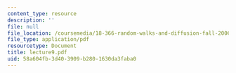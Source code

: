 ```yaml
---
content_type: resource
description: ''
file: null
file_location: /coursemedia/18-366-random-walks-and-diffusion-fall-2006/58a604fb3d403909b2801630da3faba0_lecture9.pdf
file_type: application/pdf
resourcetype: Document
title: lecture9.pdf
uid: 58a604fb-3d40-3909-b280-1630da3faba0
---
```

